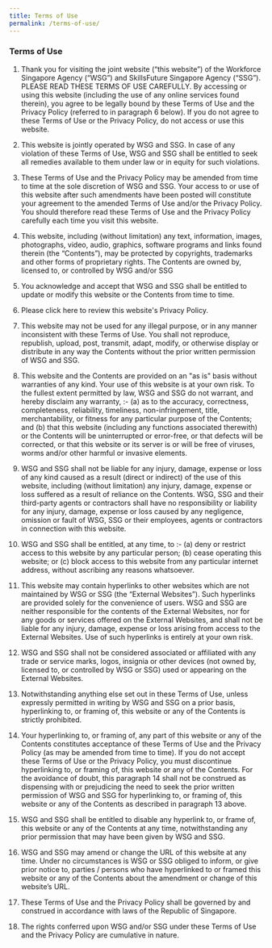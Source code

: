 ```yaml
---
title: Terms of Use
permalink: /terms-of-use/
---
```

### **Terms of Use**

1. Thank you for visiting the joint website (“this website”) of the Workforce Singapore Agency (“WSG”) and SkillsFuture Singapore Agency (“SSG”). PLEASE READ THESE TERMS OF USE CAREFULLY. By accessing or using this website (including the use of any online services found therein), you agree to be legally bound by these Terms of Use and the Privacy Policy (referred to in paragraph 6 below). If you do not agree to these Terms of Use or the Privacy Policy, do not access or use this website.

2. This website is jointly operated by WSG and SSG. In case of any violation of these Terms of Use, WSG and SSG shall be entitled to seek all remedies available to them under law or in equity for such violations.
3. These Terms of Use and the Privacy Policy may be amended from time to time at the sole discretion of WSG and SSG. Your access to or use of this website after such amendments have been posted will constitute your agreement to the amended Terms of Use and/or the Privacy Policy. You should therefore read these Terms of Use and the Privacy Policy carefully each time you visit this website.
4. This website, including (without limitation) any text, information, images, photographs, video, audio, graphics, software programs and links found therein (the “Contents”), may be protected by copyrights, trademarks and other forms of proprietary rights. The Contents are owned by, licensed to, or controlled by WSG and/or SSG
5. You acknowledge and accept that WSG and SSG shall be entitled to update or modify this website or the Contents from time to time.
6. Please click here to review this website's Privacy Policy.
7. This website may not be used for any illegal purpose, or in any manner inconsistent with these Terms of Use. You shall not reproduce, republish, upload, post, transmit, adapt, modify, or otherwise display or distribute in any way the Contents without the prior written permission of WSG and SSG.
8. This website and the Contents are provided on an "as is" basis without warranties of any kind. Your use of this website is at your own risk. To the fullest extent permitted by law, WSG and SSG do not warrant, and hereby disclaim any warranty, :-
(a) as to the accuracy, correctness, completeness, reliability, timeliness, non-infringement, title, merchantability, or fitness for any particular purpose of the Contents; and
(b) that this website (including any functions associated therewith) or the Contents will be uninterrupted or error-free, or that defects will be corrected, or that this website or its server is or will be free of viruses, worms and/or other harmful or invasive elements.
9. WSG and SSG shall not be liable for any injury, damage, expense or loss of any kind caused as a result (direct or indirect) of the use of this website, including (without limitation) any injury, damage, expense or loss suffered as a result of reliance on the Contents. WSG, SSG and their third-party agents or contractors shall have no responsibility or liability for any injury, damage, expense or loss caused by any negligence, omission or fault of WSG, SSG or their employees, agents or contractors in connection with this website.
10. WSG and SSG shall be entitled, at any time, to :-
(a) deny or restrict access to this website by any particular person;
(b) cease operating this website; or
(c) block access to this website from any particular internet address,
without ascribing any reasons whatsoever.
11. This website may contain hyperlinks to other websites which are not maintained by WSG or SSG (the “External Websites”). Such hyperlinks are provided solely for the convenience of users. WSG and SSG are neither responsible for the contents of the External Websites, nor for any goods or services offered on the External Websites, and shall not be liable for any injury, damage, expense or loss arising from access to the External Websites. Use of such hyperlinks is entirely at your own risk.
12. WSG and SSG shall not be considered associated or affiliated with any trade or service marks, logos, insignia or other devices (not owned by, licensed to, or controlled by WSG or SSG) used or appearing on the External Websites.
13. Notwithstanding anything else set out in these Terms of Use, unless expressly permitted in writing by WSG and SSG on a prior basis, hyperlinking to, or framing of, this website or any of the Contents is strictly prohibited.
14. Your hyperlinking to, or framing of, any part of this website or any of the Contents constitutes acceptance of these Terms of Use and the Privacy Policy (as may be amended from time to time). If you do not accept these Terms of Use or the Privacy Policy, you must discontinue hyperlinking to, or framing of, this website or any of the Contents. For the avoidance of doubt, this paragraph 14 shall not be construed as dispensing with or prejudicing the need to seek the prior written permission of WSG and SSG for hyperlinking to, or framing of, this website or any of the Contents as described in paragraph 13 above.
15. WSG and SSG shall be entitled to disable any hyperlink to, or frame of, this website or any of the Contents at any time, notwithstanding any prior permission that may have been given by WSG and SSG.
16. WSG and SSG may amend or change the URL of this website at any time. Under no circumstances is WSG or SSG obliged to inform, or give prior notice to, parties / persons who have hyperlinked to or framed this website or any of the Contents about the amendment or change of this website’s URL.
17. These Terms of Use and the Privacy Policy shall be governed by and construed in accordance with laws of the Republic of Singapore.
18. The rights conferred upon WSG and/or SSG under these Terms of Use and the Privacy Policy are cumulative in nature.
